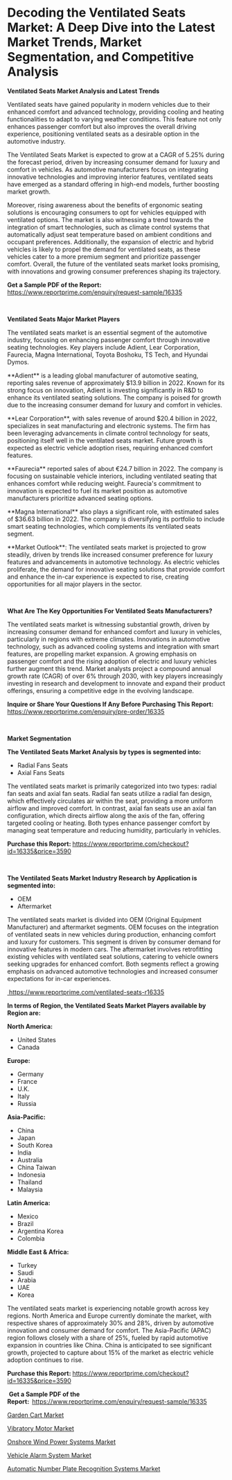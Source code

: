 <p><h1>Decoding the Ventilated Seats Market: A Deep Dive into the Latest Market Trends, Market Segmentation, and Competitive Analysis</h1></p><p><strong>Ventilated Seats Market Analysis and Latest Trends</strong></p>
<p><p>Ventilated seats have gained popularity in modern vehicles due to their enhanced comfort and advanced technology, providing cooling and heating functionalities to adapt to varying weather conditions. This feature not only enhances passenger comfort but also improves the overall driving experience, positioning ventilated seats as a desirable option in the automotive industry.</p><p>The Ventilated Seats Market is expected to grow at a CAGR of 5.25% during the forecast period, driven by increasing consumer demand for luxury and comfort in vehicles. As automotive manufacturers focus on integrating innovative technologies and improving interior features, ventilated seats have emerged as a standard offering in high-end models, further boosting market growth.</p><p>Moreover, rising awareness about the benefits of ergonomic seating solutions is encouraging consumers to opt for vehicles equipped with ventilated options. The market is also witnessing a trend towards the integration of smart technologies, such as climate control systems that automatically adjust seat temperature based on ambient conditions and occupant preferences. Additionally, the expansion of electric and hybrid vehicles is likely to propel the demand for ventilated seats, as these vehicles cater to a more premium segment and prioritize passenger comfort. Overall, the future of the ventilated seats market looks promising, with innovations and growing consumer preferences shaping its trajectory.</p></p>
<p><strong>Get a Sample PDF of the Report:&nbsp;</strong> <a href="https://www.reportprime.com/enquiry/request-sample/16335?utm_campaign=2034&utm_medium=2&utm_source=Github&utm_content=ia&utm_term=17032025&utm_id=ventilated-seats">https://www.reportprime.com/enquiry/request-sample/16335</a></p>
<p>&nbsp;</p>
<p><strong>Ventilated Seats Major Market Players</strong></p>
<p><p>The ventilated seats market is an essential segment of the automotive industry, focusing on enhancing passenger comfort through innovative seating technologies. Key players include Adient, Lear Corporation, Faurecia, Magna International, Toyota Boshoku, TS Tech, and Hyundai Dymos.</p><p>**Adient** is a leading global manufacturer of automotive seating, reporting sales revenue of approximately $13.9 billion in 2022. Known for its strong focus on innovation, Adient is investing significantly in R&D to enhance its ventilated seating solutions. The company is poised for growth due to the increasing consumer demand for luxury and comfort in vehicles.</p><p>**Lear Corporation**, with sales revenue of around $20.4 billion in 2022, specializes in seat manufacturing and electronic systems. The firm has been leveraging advancements in climate control technology for seats, positioning itself well in the ventilated seats market. Future growth is expected as electric vehicle adoption rises, requiring enhanced comfort features.</p><p>**Faurecia** reported sales of about €24.7 billion in 2022. The company is focusing on sustainable vehicle interiors, including ventilated seating that enhances comfort while reducing weight. Faurecia's commitment to innovation is expected to fuel its market position as automotive manufacturers prioritize advanced seating options.</p><p>**Magna International** also plays a significant role, with estimated sales of $36.63 billion in 2022. The company is diversifying its portfolio to include smart seating technologies, which complements its ventilated seats segment.</p><p>**Market Outlook**: The ventilated seats market is projected to grow steadily, driven by trends like increased consumer preference for luxury features and advancements in automotive technology. As electric vehicles proliferate, the demand for innovative seating solutions that provide comfort and enhance the in-car experience is expected to rise, creating opportunities for all major players in the sector.</p></p>
<p>&nbsp;</p>
<p><strong>What Are The Key Opportunities For Ventilated Seats Manufacturers?</strong></p>
<p><p>The ventilated seats market is witnessing substantial growth, driven by increasing consumer demand for enhanced comfort and luxury in vehicles, particularly in regions with extreme climates. Innovations in automotive technology, such as advanced cooling systems and integration with smart features, are propelling market expansion. A growing emphasis on passenger comfort and the rising adoption of electric and luxury vehicles further augment this trend. Market analysts project a compound annual growth rate (CAGR) of over 6% through 2030, with key players increasingly investing in research and development to innovate and expand their product offerings, ensuring a competitive edge in the evolving landscape.</p></p>
<p><strong>Inquire or Share Your Questions If Any Before Purchasing This Report:</strong> <a href="https://www.reportprime.com/enquiry/pre-order/16335?utm_campaign=2034&utm_medium=2&utm_source=Github&utm_content=ia&utm_term=17032025&utm_id=ventilated-seats">https://www.reportprime.com/enquiry/pre-order/16335</a></p>
<p>&nbsp;</p>
<p><strong>Market Segmentation</strong></p>
<p><strong>The Ventilated Seats Market Analysis by types is segmented into:</strong></p>
<p><ul><li>Radial Fans Seats</li><li>Axial Fans Seats</li></ul></p>
<p><p>The ventilated seats market is primarily categorized into two types: radial fan seats and axial fan seats. Radial fan seats utilize a radial fan design, which effectively circulates air within the seat, providing a more uniform airflow and improved comfort. In contrast, axial fan seats use an axial fan configuration, which directs airflow along the axis of the fan, offering targeted cooling or heating. Both types enhance passenger comfort by managing seat temperature and reducing humidity, particularly in vehicles.</p></p>
<p><strong>Purchase this Report:&nbsp;</strong><a href="https://www.reportprime.com/checkout?id=16335&price=3590&utm_campaign=2034&utm_medium=2&utm_source=Github&utm_content=ia&utm_term=17032025&utm_id=ventilated-seats">https://www.reportprime.com/checkout?id=16335&price=3590</a></p>
<p>&nbsp;</p>
<p><strong>The Ventilated Seats Market Industry Research by Application is segmented into:</strong></p>
<p><ul><li>OEM</li><li>Aftermarket</li></ul></p>
<p><p>The ventilated seats market is divided into OEM (Original Equipment Manufacturer) and aftermarket segments. OEM focuses on the integration of ventilated seats in new vehicles during production, enhancing comfort and luxury for customers. This segment is driven by consumer demand for innovative features in modern cars. The aftermarket involves retrofitting existing vehicles with ventilated seat solutions, catering to vehicle owners seeking upgrades for enhanced comfort. Both segments reflect a growing emphasis on advanced automotive technologies and increased consumer expectations for in-car experiences.</p></p>
<p><a href="https://www.reportprime.com/ventilated-seats-r16335?utm_campaign=2034&utm_medium=2&utm_source=Github&utm_content=ia&utm_term=17032025&utm_id=ventilated-seats">&nbsp;https://www.reportprime.com/ventilated-seats-r16335</a></p>
<p><strong>In terms of Region, the Ventilated Seats Market Players available by Region are:</strong></p>
<p>
    <p> <strong> North America: </strong>
        <ul>
            <li>United States</li>
            <li>Canada</li>
        </ul>
        </p> 
    <p> <strong> Europe: </strong>
        <ul>
            <li>Germany</li>
            <li>France</li>
            <li>U.K.</li>
            <li>Italy</li>
            <li>Russia</li>
        </ul>
        </p> 
    <p> <strong> Asia-Pacific: </strong>
        <ul>
            <li>China</li>
            <li>Japan</li>
            <li>South Korea</li>
            <li>India</li>
            <li>Australia</li>
            <li>China Taiwan</li>
            <li>Indonesia</li>
            <li>Thailand</li>
            <li>Malaysia</li>
        </ul>
        </p> 
    <p> <strong> Latin America: </strong>
        <ul>
            <li>Mexico</li>
            <li>Brazil</li>
            <li>Argentina Korea</li>
            <li>Colombia</li>
        </ul>
        </p> 
    <p> <strong> Middle East & Africa: </strong>
        <ul>
            <li>Turkey</li>
            <li>Saudi</li>
            <li>Arabia</li>
            <li>UAE</li>
            <li>Korea</li>
        </ul>
    </p>
    </p>
<p><p>The ventilated seats market is experiencing notable growth across key regions. North America and Europe currently dominate the market, with respective shares of approximately 30% and 28%, driven by automotive innovation and consumer demand for comfort. The Asia-Pacific (APAC) region follows closely with a share of 25%, fueled by rapid automotive expansion in countries like China. China is anticipated to see significant growth, projected to capture about 15% of the market as electric vehicle adoption continues to rise.</p></p>
<p><strong>Purchase this Report: </strong><a href="https://www.reportprime.com/checkout?id=16335&price=3590&utm_campaign=2034&utm_medium=2&utm_source=Github&utm_content=ia&utm_term=17032025&utm_id=ventilated-seats">https://www.reportprime.com/checkout?id=16335&price=3590</a></p>
<p>&nbsp;<strong>Get a Sample PDF of the Report:&nbsp;&nbsp;</strong><a href="https://www.reportprime.com/enquiry/request-sample/16335?utm_campaign=2034&utm_medium=2&utm_source=Github&utm_content=ia&utm_term=17032025&utm_id=ventilated-seats">https://www.reportprime.com/enquiry/request-sample/16335</a></p>
<p><strong></strong></p>
<p><p><a href="https://www.linkedin.com/pulse/global-garden-cart-market-set-expansion-projected-117-cagr-from-qdyzc?utm_campaign=2034&utm_medium=2&utm_source=Github&utm_content=ia&utm_term=17032025&utm_id=ventilated-seats">Garden Cart Market</a></p><p><a href="https://www.linkedin.com/pulse/vibratory-motor-market-analysis-identifying-key-issues-drivers-hyrzc?utm_campaign=2034&utm_medium=2&utm_source=Github&utm_content=ia&utm_term=17032025&utm_id=ventilated-seats">Vibratory Motor Market</a></p><p><a href="https://www.linkedin.com/pulse/thorough-review-onshore-wind-power-systems-market-size-rrg0c?utm_campaign=2034&utm_medium=2&utm_source=Github&utm_content=ia&utm_term=17032025&utm_id=ventilated-seats">Onshore Wind Power Systems Market</a></p><p><a href="https://github.com/bettysbozer/Market-Research-Report-List-1/blob/main/vehicle-alarm-system-market.md?utm_campaign=2034&utm_medium=2&utm_source=Github&utm_content=ia&utm_term=17032025&utm_id=ventilated-seats">Vehicle Alarm System Market</a></p><p><a href="https://github.com/safurdorthu8/Market-Research-Report-List-1/blob/main/automatic-number-plate-recognition-systems-market.md?utm_campaign=2034&utm_medium=2&utm_source=Github&utm_content=ia&utm_term=17032025&utm_id=ventilated-seats">Automatic Number Plate Recognition Systems Market</a></p></p>